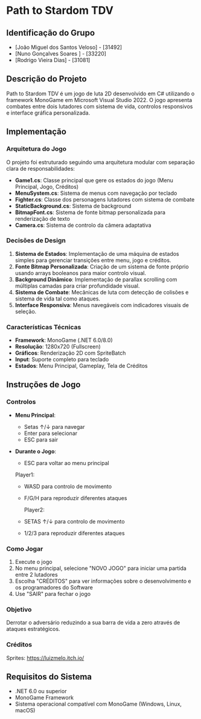 # Path to Stardom TDV

## Identificação do Grupo

- [João Miguel dos Santos Veloso] - [31492]
- [Nuno Gonçalves Soares ] - [33220]
- [Rodrigo Vieira Dias] - [31081]
  
## Descrição do Projeto

Path to Stardom TDV é um jogo de luta 2D desenvolvido em C# utilizando o framework MonoGame em Microsoft Visual Studio 2022. O jogo apresenta combates entre dois lutadores com sistema de vida, controlos responsivos e interface gráfica personalizada. 

## Implementação

### Arquitetura do Jogo

O projeto foi estruturado seguindo uma arquitetura modular com separação clara de responsabilidades:

- **Game1.cs**: Classe principal que gere os estados do jogo (Menu Principal, Jogo, Créditos)
- **MenuSystem.cs**: Sistema de menus com navegação por teclado
- **Fighter.cs**: Classe dos personagens lutadores com sistema de combate
- **StaticBackground.cs**: Sistema de background
- **BitmapFont.cs**: Sistema de fonte bitmap personalizada para renderização de texto
- **Camera.cs**: Sistema de controlo da câmera adaptativa

### Decisões de Design

1. **Sistema de Estados**: Implementação de uma máquina de estados simples para gerenciar transições entre menu, jogo e créditos.
2. **Fonte Bitmap Personalizada**: Criação de um sistema de fonte próprio usando arrays booleanos para maior controlo visual.
3. **Background Dinâmico**: Implementação de parallax scrolling com múltiplas camadas para criar profundidade visual.
4. **Sistema de Combate**: Mecânicas de luta com detecção de colisões e sistema de vida tal como ataques.
5. **Interface Responsiva**: Menus navegáveis com indicadores visuais de seleção.

### Características Técnicas

- **Framework**: MonoGame (.NET 6.0/8.0)
- **Resolução**: 1280x720 (Fullscreen)
- **Gráficos**: Renderização 2D com SpriteBatch
- **Input**: Suporte completo para teclado
- **Estados**: Menu Principal, Gameplay, Tela de Créditos

## Instruções de Jogo

### Controlos

- **Menu Principal**: 
  - Setas ↑/↓ para navegar
  - Enter para selecionar
  - ESC para sair
- **Durante o Jogo**:
  - ESC para voltar ao menu principal

  Player1:
  - WASD para controlo de movimento
  - F/G/H para reproduzir diferentes ataques

    Player2:
  - SETAS ↑/↓ para controlo de movimento
  - 1/2/3 para reproduzir diferentes ataques

### Como Jogar
1. Execute o jogo
2. No menu principal, selecione "NOVO JOGO" para iniciar uma partida entre 2 lutadores
3. Escolha "CRÉDITOS" para ver informações sobre o desenvolvimento e os programadores do Software
4. Use "SAIR" para fechar o jogo

### Objetivo
Derrotar o adversário reduzindo a sua barra de vida a zero através de ataques estratégicos.

### Créditos
Sprites: https://luizmelo.itch.io/

## Requisitos do Sistema

- .NET 6.0 ou superior
- MonoGame Framework
- Sistema operacional compatível com MonoGame (Windows, Linux, macOS)


